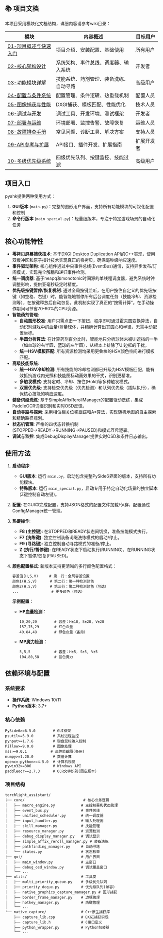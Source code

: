 ## 📚 项目文档

本项目采用模块化文档结构，详细内容请参考wiki目录：

| 模块 | 内容概述 | 目标用户 |
|------|----------|----------|
| [01-项目概述与快速入门](wiki/01-项目概述与快速入门.md) | 项目介绍、安装配置、基础使用 | 所有用户 |
| [02-核心架构设计](wiki/02-核心架构设计.md) | 系统架构、事件总线、调度器、输入系统 | 开发者 |
| [03-功能模块详解](wiki/03-功能模块详解.md) | 技能系统、药剂管理、装备洗练、自动寻路 | 高级用户 |
| [04-配置与条件系统](wiki/04-配置与条件系统.md) | 配置管理、条件逻辑、热重载机制 | 配置人员 |
| [05-图像捕获与性能](wiki/05-图像捕获与性能.md) | DXGI捕获、模板匹配、性能优化 | 技术人员 |
| [06-调试与开发](wiki/06-调试与开发.md) | 调试工具、开发环境、测试框架 | 开发者 |
| [07-部署与运维](wiki/07-部署与运维.md) | 环境部署、监控告警、故障恢复 | 运维人员 |
| [08-故障排查手册](wiki/08-故障排查手册.md) | 常见问题、诊断工具、解决方案 | 支持人员 |
| [09-API参考与扩展](wiki/09-API参考与扩展.md) | API接口、插件开发、扩展指南 | 扩展开发者 |
| [10-多级优先级系统](wiki/10-多级优先级系统.md) | 四级优先队列、按键监控、技能过滤 | 高级用户 |


## 项目入口

pyahk提供两种使用方式：

1. **GUI版本** (`main.py`)：完整的图形用户界面，支持所有功能模块的可视化配置和控制
2. **命令行版本** (`main_special.py`)：轻量级版本，专注于特定游戏场景的自动化任务

## 核心功能特性

- **零拷贝屏幕捕获技术**: 基于DXGI Desktop Duplication API的C++实现，使用双缓冲区和原子指针技术实现真正的零拷贝，确保毫秒级响应速度。
- **事件驱动架构**: 核心组件通过中央事件总线(EventBus)通信，支持异步发布/订阅模式，实现完全解耦和递归事件检测。
- **统一调度器**: 基于heapq和monotonic时间源的单线程调度器，避免系统时钟调整影响，提供亚毫秒级定时精度。
- **优先级按键暂停/恢复机制**: 通过全局按键监听，在用户按住自定义的优先级按键（如空格、右键）时，能智能地暂停所有后台调度任务（技能冷却、资源检测等），在按键释放后自动恢复。此机制实现了真正的“按需计算”，在手动操作期间可节省70-90%的CPU资源。
- **智能药剂管理**: 
    - **自动圆形校准**: 用户只需点击一下按钮，程序即可通过霍夫圆变换算法，自动识别游戏中的血量/蓝量球体，并精确计算出其圆心和半径，无需手动配置坐标。
    - **半圆分析算法**: 在计算药剂百分比时，智能地只分析球体未被UI遮挡的一半（如血球的右半圆，蓝球的左半圆），从根本上排除了UI边框的干扰。
    - **统一HSV模板匹配**: 所有资源检测均采用更鲁棒的HSV颜色空间进行模板匹配。
- **高级技能系统**: 
    - **统一HSV冷却检测**: 所有技能的冷却检测都已升级为HSV模板匹配，能有效抵抗游戏内光照和技能图标动画效果的干扰，识别更精准。
    - **多触发模式**: 支持定时、冷却、按住(Hold)等多种触发模式。
    - **双重优先级**: 支持检查优先级（优先检测）和队列优先级（插队执行），确保核心技能的响应速度。
- **装备词缀洗练**: 基于SimpleAffixRerollManager的配置驱动洗练，集成PaddleOCR词缀识别和实时OSD反馈。
- **自动寻路与探索**: 采用相位相关位移跟踪和A*算法，实现随机地图的自主探索和精确路径规划。
- **状态机管理**: 严格的四状态转换机制(STOPPED→READY→RUNNING→PAUSED)和模式互斥逻辑。
- **调试与监控**: 集成DebugDisplayManager提供实时OSD和条件日志输出。

## 使用方法

1.  **启动程序**:
    *   **GUI版本**: 运行 `main.py`，启动包含完整PySide6界面的版本，支持所有功能模块。
    *   **特殊版本**: 运行 `main_special.py`，启动专用于特定自动化场景的独立脚本(Z键控制自动左键)。

2.  **配置**: 在GUI中完成配置，支持JSON格式的配置文件加载/保存，配置通过ConfigManager统一管理。

3.  **热键操作**:
    *   **F8 (主控键)**: 在STOPPED和READY状态间切换，准备技能模式执行。
    *   **F7 (洗练键)**: 独立控制装备词缀洗练模式的启动/停止。
    *   **F9 (寻路键)**: 独立控制自动寻路模式的准备/停止。
    *   **Z (执行/暂停键)**: 在READY状态下启动执行(RUNNING)，在RUNNING状态下暂停/恢复(PAUSED)。

4.  **颜色配置格式**: 新版本支持更清晰的多行颜色配置格式：
    ```
    容差值(H,S,V)     # 第一行：全局容差设置
    颜色1(H,S,V)      # 第二行：第一种检测颜色
    颜色2(H,S,V)      # 第三行：第二种检测颜色（可选）
    ...               # 更多颜色（可选）
    ```
    
    **示例配置**：
    - **HP血量检测**：
      ```
      10,20,20        # 容差：H±10, S±20, V±20
      157,75,29       # 红色血量
      40,84,48        # 绿色血量（备用）
      ```
    
    - **MP魔力检测**：
      ```
      5,5,5           # 容差：H±5, S±5, V±5
      104,80,58       # 蓝色魔力
      ```

## 依赖环境与配置

### 系统要求
- **操作系统**: Windows 10/11
- **Python版本**: 3.7+

### 核心依赖
```
PySide6>=6.5.0        # GUI框架
psutil>=5.9.0         # 系统进程监控
pynput>=1.7.6         # 键盘鼠标输入控制
Pillow>=9.0.0         # 图像处理
mss>=9.0.1           # 高性能截图(备用)
numpy>=1.20.0         # 数值计算
opencv-python>=4.5.0  # 计算机视觉
pywin32>=306          # Windows API
paddleocr==2.7.3      # OCR文字识别(固定版本)
```

### 项目结构
```
torchlight_assistant/
├── core/                           # 核心业务逻辑
│   ├── macro_engine.py            # 主控制器和状态管理
│   ├── event_bus.py               # 事件总线
│   ├── unified_scheduler.py       # 统一调度器
│   ├── input_handler.py           # 输入处理器
│   ├── skill_manager.py           # 技能管理
│   ├── resource_manager.py        # 资源检测
│   ├── debug_display_manager.py   # 调试显示
│   ├── simple_affix_reroll_manager.py # 装备洗练
│   ├── pathfinding_manager.py     # 自动寻路
│   └── states.py                  # 状态枚举
├── gui/                           # 用户界面
│   ├── main_window.py             # 主窗口
│   ├── debug_osd_window.py        # 调试覆盖窗口
│   └── ...
├── utils/                         # 工具类
│   ├── multi_priority_queue.py    # 多级优先队列
│   ├── priority_deque.py          # 优先级队列(兼容)
│   ├── native_graphics_capture_manager.py # 图形捕获
│   ├── border_frame_manager.py    # 边框管理
│   ├── hotkey_manager.py          # 热键管理
│   └── ...
└── native_capture/                # C++原生捕获库
    ├── capture_lib.cpp            # DXGI捕获实现
    ├── capture_lib.h              # C接口定义
    ├── python_wrapper.py          # Python包装器
    └── ...
```